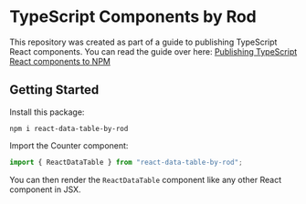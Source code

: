 # TypeScript Components by Rod

This repository was created as part of a guide to publishing TypeScript React components. You can read the guide over here: [Publishing TypeScript React components to NPM](https://fildon.hashnode.dev/publishing-typescript-react-components-to-npm)

## Getting Started

Install this package:

```shell
npm i react-data-table-by-rod
```

Import the Counter component:

```js
import { ReactDataTable } from "react-data-table-by-rod";
```

You can then render the `ReactDataTable` component like any other React component in JSX.

